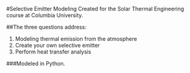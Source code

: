 #Selective Emitter Modeling
Created for the Solar Thermal Engineering course at Columbia University.

##The three questions address:
1. Modeling thermal emission from the atmosphere
2. Create your own selective emitter
3. Perform heat transfer analysis

###Modeled in Python.

